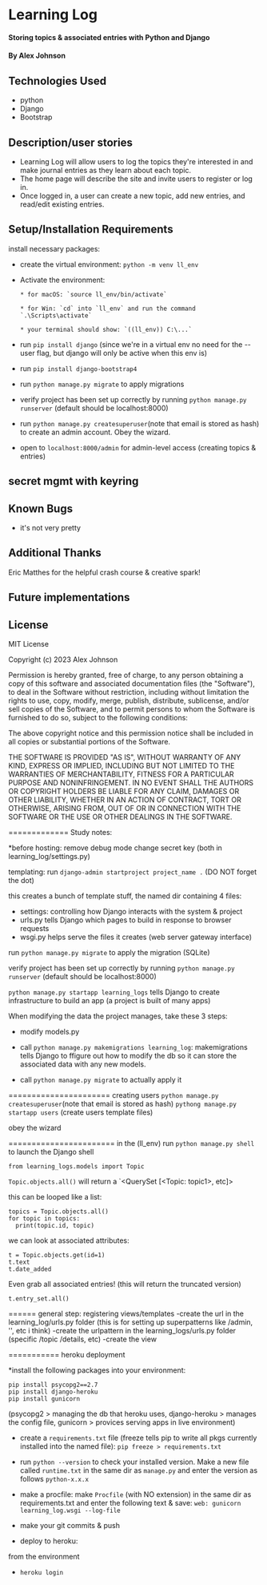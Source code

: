 
# Learning Log

#### Storing topics & associated entries with Python and Django

#### By Alex Johnson

## Technologies Used

* python
* Django
* Bootstrap

## Description/user stories
- Learning Log will allow users to log the topics they're interested in and make journal entries as they learn about each topic.
- The home page will describe the site and invite users to register or log in.
- Once logged in, a user can create a new topic, add new entries, and read/edit existing entries.

## Setup/Installation Requirements
<!-- verify these steps are correct -->
install necessary packages:

* create the virtual environment: `python -m venv ll_env`

* Activate the environment:

      * for macOS: `source ll_env/bin/activate`
    
      * for Win: `cd` into `ll_env` and run the command `.\Scripts\activate`
    
      * your terminal should show: `((ll_env)) C:\...`

* run `pip install django` (since we're in a virtual env no need for the --user flag, but django will only be active when this env is)

* run `pip install django-bootstrap4`

* run `python manage.py migrate` to apply migrations

* verify project has been set up correctly by running `python manage.py runserver` (default should be localhost:8000)

* run `python manage.py createsuperuser`(note that email is stored as hash) to create an admin account. Obey the wizard.

* open to `localhost:8000/admin` for admin-level access (creating topics & entries)

## secret mgmt with keyring
## Known Bugs
* it's not very pretty

## Additional Thanks
Eric Matthes for the helpful crash course & creative spark!

## Future implementations


## License
MIT License

Copyright (c) 2023 Alex Johnson

Permission is hereby granted, free of charge, to any person obtaining a copy
of this software and associated documentation files (the "Software"), to deal
in the Software without restriction, including without limitation the rights
to use, copy, modify, merge, publish, distribute, sublicense, and/or sell
copies of the Software, and to permit persons to whom the Software is
furnished to do so, subject to the following conditions:

The above copyright notice and this permission notice shall be included in all
copies or substantial portions of the Software.

THE SOFTWARE IS PROVIDED "AS IS", WITHOUT WARRANTY OF ANY KIND, EXPRESS OR IMPLIED, 
INCLUDING BUT NOT LIMITED TO THE WARRANTIES OF MERCHANTABILITY, FITNESS FOR A PARTICULAR 
PURPOSE AND NONINFRINGEMENT. IN NO EVENT SHALL THE AUTHORS OR COPYRIGHT HOLDERS 
BE LIABLE FOR ANY CLAIM, DAMAGES OR OTHER LIABILITY, WHETHER IN AN ACTION OF CONTRACT,
TORT OR OTHERWISE, ARISING FROM, OUT OF OR IN CONNECTION WITH THE SOFTWARE OR THE USE
OR OTHER DEALINGS IN THE SOFTWARE.

=============
Study notes:

*before hosting:
remove debug mode
change secret key (both in learning_log/settings.py)


templating:
run `django-admin startproject project_name .` (DO NOT forget the dot)

this creates a bunch of template stuff, the named dir containing 4 files:
- settings: controlling how Django interacts with the system & project
- urls.py tells Django which pages to build in response to browser requests
- wsgi.py helps serve the files it creates (web server gateway interface)

run `python manage.py migrate` to apply the migration (SQLite)

verify project has been set up correctly by running `python manage.py runserver` (default should be localhost:8000)

`python manage.py startapp learning_logs` tells Django to create infrastructure to build an app (a project is built of many apps)

When modifying the data the project manages, take these 3 steps:

- modify models.py 

- call `python manage.py makemigrations learning_log`: makemigrations tells Django to ffigure out how to modify the db so it can store the associated data with any new models.

- call `python manage.py migrate` to actually apply it

======================
creating users
`python manage.py createsuperuser`(note that email is stored as hash)
`pythong manage.py startapp users` (create users template files)

obey the wizard

=======================
in the (ll_env) run `python manage.py shell` to launch the Django shell

`from learning_logs.models import Topic`

`Topic.objects.all()` will return a `<QuerySet [<Topic: topic1>, etc]>

this can be looped like a list:

```
topics = Topic.objects.all()
for topic in topics:
  print(topic.id, topic)
```

we can look at associated attributes:

```
t = Topic.objects.get(id=1)
t.text
t.date_added
```

Even grab all associated entries! (this will return the truncated version)
```
t.entry_set.all()
```

======
general step: registering views/templates
-create the url in the learning_log/urls.py folder (this is for setting up superpatterns like  /admin, '', etc i think)
-create the urlpattern in the learning_logs/urls.py folder (specific /topic /details, etc)
-create the view

===========
heroku deployment

*install the following packages into your environment:
  ```
  pip install psycopg2==2.7
  pip install django-heroku
  pip install gunicorn
  ```
  (psycopg2 > managing the db that heroku uses, django-heroku > manages the config file, gunicorn > provices serving apps in live environment)    

* create a `requirements.txt` file (freeze tells pip to write all pkgs currently installed into the named file):
  `pip freeze > requirements.txt`

* run `python --version` to check your installed version. Make a new file called `runtime.txt` in the same dir as `manage.py` and enter the version as follows `python-x.x.x`

* make a procfile:
  make `Procfile` (with NO extension) in the same dir as requirements.txt and enter the following text & save: `web: gunicorn learning_log.wsgi --log-file`

* make your git commits & push

* deploy to heroku:

from the environment
  * `heroku login`